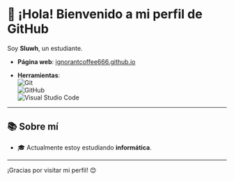 # 👋 ¡Hola! Bienvenido a mi perfil de GitHub

Soy **Sluwh**, un estudiante. 

- **Página web**: [ignorantcoffee666.github.io](https://ignorantcoffee666.github.io)


- **Herramientas**:  
  ![Git](https://img.shields.io/badge/-Git-F05032?style=flat-square&logo=git&logoColor=white)  
  ![GitHub](https://img.shields.io/badge/-GitHub-181717?style=flat-square&logo=github&logoColor=white)  
  ![Visual Studio Code](https://img.shields.io/badge/-VS%20Code-007ACC?style=flat-square&logo=visual-studio-code&logoColor=white)

---

## 📚 Sobre mí
- 🎓 Actualmente estoy estudiando **informática**.

---

¡Gracias por visitar mi perfil! 😊
